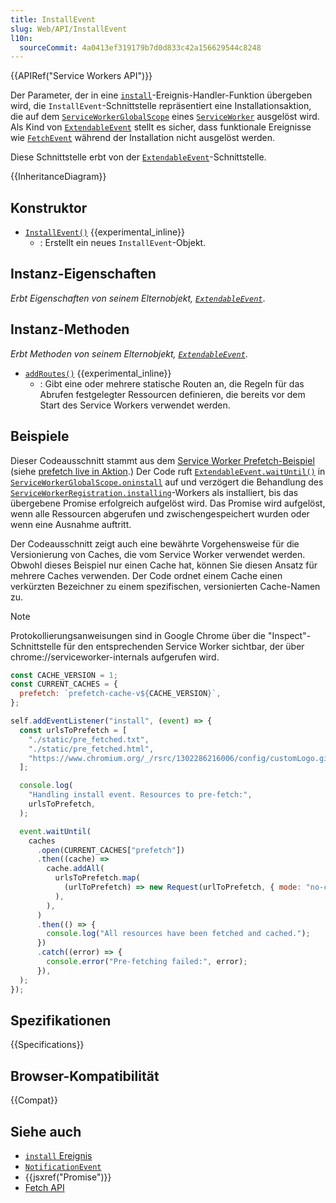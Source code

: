 ```yaml
---
title: InstallEvent
slug: Web/API/InstallEvent
l10n:
  sourceCommit: 4a0413ef319179b7d0d833c42a156629544c8248
---
```


{{APIRef("Service Workers API")}}

Der Parameter, der in eine [`install`](/de/docs/Web/API/ServiceWorkerGlobalScope/install_event)-Ereignis-Handler-Funktion übergeben wird, die `InstallEvent`-Schnittstelle repräsentiert eine Installationsaktion, die auf dem [`ServiceWorkerGlobalScope`](/de/docs/Web/API/ServiceWorkerGlobalScope) eines [`ServiceWorker`](/de/docs/Web/API/ServiceWorker) ausgelöst wird. Als Kind von [`ExtendableEvent`](/de/docs/Web/API/ExtendableEvent) stellt es sicher, dass funktionale Ereignisse wie [`FetchEvent`](/de/docs/Web/API/FetchEvent) während der Installation nicht ausgelöst werden.

Diese Schnittstelle erbt von der [`ExtendableEvent`](/de/docs/Web/API/ExtendableEvent)-Schnittstelle.

{{InheritanceDiagram}}

## Konstruktor

- [`InstallEvent()`](/de/docs/Web/API/InstallEvent/InstallEvent) {{experimental_inline}}
  - : Erstellt ein neues `InstallEvent`-Objekt.

## Instanz-Eigenschaften

_Erbt Eigenschaften von seinem Elternobjekt, [`ExtendableEvent`](/de/docs/Web/API/ExtendableEvent)_.

## Instanz-Methoden

_Erbt Methoden von seinem Elternobjekt, [`ExtendableEvent`](/de/docs/Web/API/ExtendableEvent)_.

- [`addRoutes()`](/de/docs/Web/API/InstallEvent/addRoutes) {{experimental_inline}}
  - : Gibt eine oder mehrere statische Routen an, die Regeln für das Abrufen festgelegter Ressourcen definieren, die bereits vor dem Start des Service Workers verwendet werden.

## Beispiele

Dieser Codeausschnitt stammt aus dem [Service Worker Prefetch-Beispiel](https://github.com/GoogleChrome/samples/blob/gh-pages/service-worker/prefetch/service-worker.js) (siehe [prefetch live in Aktion](https://googlechrome.github.io/samples/service-worker/prefetch/).) Der Code ruft [`ExtendableEvent.waitUntil()`](/de/docs/Web/API/ExtendableEvent/waitUntil) in [`ServiceWorkerGlobalScope.oninstall`](/de/docs/Web/API/ServiceWorkerGlobalScope/install_event) auf und verzögert die Behandlung des [`ServiceWorkerRegistration.installing`](/de/docs/Web/API/ServiceWorkerRegistration/installing)-Workers als installiert, bis das übergebene Promise erfolgreich aufgelöst wird. Das Promise wird aufgelöst, wenn alle Ressourcen abgerufen und zwischengespeichert wurden oder wenn eine Ausnahme auftritt.

Der Codeausschnitt zeigt auch eine bewährte Vorgehensweise für die Versionierung von Caches, die vom Service Worker verwendet werden. Obwohl dieses Beispiel nur einen Cache hat, können Sie diesen Ansatz für mehrere Caches verwenden. Der Code ordnet einem Cache einen verkürzten Bezeichner zu einem spezifischen, versionierten Cache-Namen zu.

> [!NOTE]
> Protokollierungsanweisungen sind in Google Chrome über die "Inspect"-Schnittstelle für den entsprechenden Service Worker sichtbar, der über chrome://serviceworker-internals aufgerufen wird.

```js
const CACHE_VERSION = 1;
const CURRENT_CACHES = {
  prefetch: `prefetch-cache-v${CACHE_VERSION}`,
};

self.addEventListener("install", (event) => {
  const urlsToPrefetch = [
    "./static/pre_fetched.txt",
    "./static/pre_fetched.html",
    "https://www.chromium.org/_/rsrc/1302286216006/config/customLogo.gif",
  ];

  console.log(
    "Handling install event. Resources to pre-fetch:",
    urlsToPrefetch,
  );

  event.waitUntil(
    caches
      .open(CURRENT_CACHES["prefetch"])
      .then((cache) =>
        cache.addAll(
          urlsToPrefetch.map(
            (urlToPrefetch) => new Request(urlToPrefetch, { mode: "no-cors" }),
          ),
        ),
      )
      .then(() => {
        console.log("All resources have been fetched and cached.");
      })
      .catch((error) => {
        console.error("Pre-fetching failed:", error);
      }),
  );
});
```

## Spezifikationen

{{Specifications}}

## Browser-Kompatibilität

{{Compat}}

## Siehe auch

- [`install` Ereignis](/de/docs/Web/API/ServiceWorkerGlobalScope/install_event)
- [`NotificationEvent`](/de/docs/Web/API/NotificationEvent)
- {{jsxref("Promise")}}
- [Fetch API](/de/docs/Web/API/Fetch_API)
